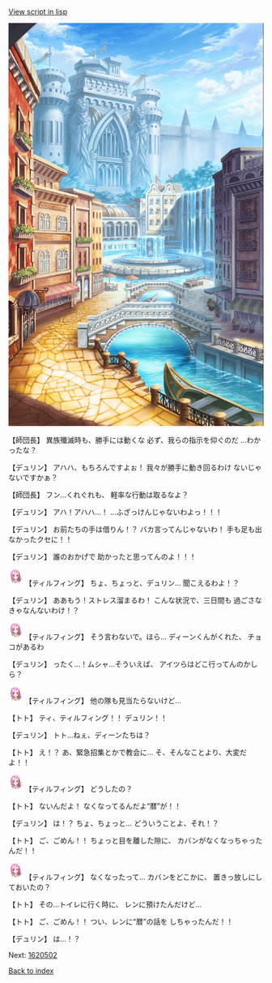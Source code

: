 [View script in lisp](../scripts/1620402.txt)

![006_town.png](../images/backgrounds/006_town.png)

【師団長】
異族殲滅時も、勝手には動くな
必ず、我らの指示を仰ぐのだ
…わかったな？

【デュリン】
アハハ、もちろんですよぉ！
我々が勝手に動き回るわけ
ないじゃないですかぁ？

【師団長】
フン…くれぐれも、
軽率な行動は取るなよ？

【デュリン】
アハ！アハハ…！
…ふざっけんじゃないわよっ！！！

【デュリン】
お前たちの手は借りん！？
バカ言ってんじゃないわ！
手も足も出なかったクセに！！

【デュリン】
誰のおかげで
助かったと思ってんのよ！！！

<img src="../images/units/101411.png" alt="101411.png" height="34"/>
【ティルフィング】
ちょ、ちょっと、デュリン…
聞こえるわよ！？

【デュリン】
ああもう！ストレス溜まるわ！
こんな状況で、三日間も
過ごさなきゃなんないわけ！？

<img src="../images/units/101411.png" alt="101411.png" height="34"/>
【ティルフィング】
そう言わないで。ほら…
ディーンくんがくれた、
チョコがあるわ

【デュリン】
ったく…！ムシャ…そういえば、
アイツらはどこ行ってんのかしら？

<img src="../images/units/101411.png" alt="101411.png" height="34"/>
【ティルフィング】
他の隊も見当たらないけど…

【トト】
ティ、ティルフィング！！
デュリン！！

【デュリン】
トト…ねぇ、ディーンたちは？

【トト】
え！？
あ、緊急招集とかで教会に…
そ、そんなことより、大変だよ！！

<img src="../images/units/101411.png" alt="101411.png" height="34"/>
【ティルフィング】
どうしたの？

【トト】
ないんだよ！
なくなってるんだよ“暦”が！！

【デュリン】
は！？
ちょ、ちょっと…
どういうことよ、それ！？

【トト】
ご、ごめん！！
ちょっと目を離した隙に、
カバンがなくなっちゃったんだ！！

<img src="../images/units/101411.png" alt="101411.png" height="34"/>
【ティルフィング】
なくなったって…
カバンをどこかに、
置きっ放しにしておいたの？

【トト】
その…トイレに行く時に、
レンに預けたんだけど…

【トト】
ご、ごめん！！
つい、レンに“暦”の話を
しちゃったんだ！！

【デュリン】
は…！？

Next: [1620502](1620502.md)

[Back to index](index.md)

